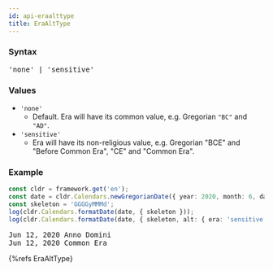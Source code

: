 ```yaml
---
id: api-eraalttype
title: EraAltType
---
```


### Syntax

<pre class="syntax">
'none' | 'sensitive'
</pre>

### Values

- `'none'`
  - Default. Era will have its common value, e.g. Gregorian `"BC"` and `"AD"`.
- `'sensitive'`
  - Era will have its non-religious value, e.g. Gregorian "BCE" and "Before Common Era", "CE" and "Common Era".

### Example

```typescript
const cldr = framework.get('en');
const date = cldr.Calendars.newGregorianDate({ year: 2020, month: 6, day: 12 });
const skeleton = 'GGGGyMMMd';
log(cldr.Calendars.formatDate(date, { skeleton }));
log(cldr.Calendars.formatDate(date, { skeleton, alt: { era: 'sensitive' } }));
```
<pre class="output">
Jun 12, 2020 Anno Domini
Jun 12, 2020 Common Era
</pre>


{%refs EraAltType}
